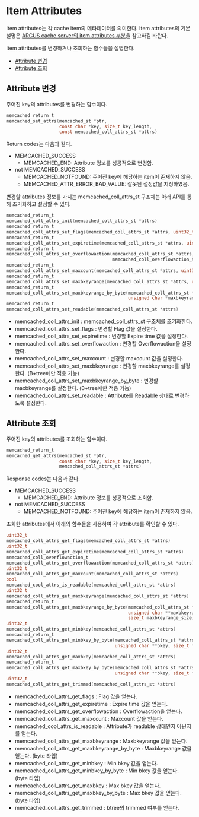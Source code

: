 # Item Attributes

Item attributes는 각 cache item의 메타데이터를 의미한다.
Item attributes의 기본 설명은 [ARCUS cache server의 item attributes 부분](https://github.com/naver/arcus-memcached/blob/master/doc/arcus-item-attribute.md)을 참고하길 바란다.

Item attributes를 변경하거나 조회하는 함수들을 설명한다.

- [Attribute 변경](08-attribute-API.md#attribute-%EB%B3%80%EA%B2%BD)
- [Attribute 조회](08-attribute-API.md#attribute-%EC%A1%B0%ED%9A%8C)


## Attribute 변경

주어진 key의 attributes를 변경하는 함수이다.

``` c
memcached_return_t
memcached_set_attrs(memcached_st *ptr,
                    const char *key, size_t key_length,
                    const memcached_coll_attrs_st *attrs)
```

Return codes는 다음과 같다.

- MEMCACHED_SUCCESS
  - MEMCACHED_END: Attribute 정보를 성공적으로 변경함.
- not MEMCACHED_SUCCESS
  - MEMCACHED_NOTFOUND: 주어진 key에 해당하는 item이 존재하지 않음.
  - MEMCACHED_ATTR_ERROR_BAD_VALUE: 잘못된 설정값을 지정하였음.


변경할 attributes 정보를 가지는 memcached_coll_attrs_st 구조체는 아래 API를 통해 초기화하고 설정할 수 있다.

``` c
memcached_return_t
memcached_coll_attrs_init(memcached_coll_attrs_st *attrs)
memcached_return_t
memcached_coll_attrs_set_flags(memcached_coll_attrs_st *attrs, uint32_t flags)
memcached_return_t
memcached_coll_attrs_set_expiretime(memcached_coll_attrs_st *attrs, uint32_t expiretime)
memcached_return_t
memcached_coll_attrs_set_overflowaction(memcached_coll_attrs_st *attrs,
                                        memcached_coll_overflowaction_t overflowaction)
memcached_return_t
memcached_coll_attrs_set_maxcount(memcached_coll_attrs_st *attrs, uint32_t maxcount)
memcached_return_t
memcached_coll_attrs_set_maxbkeyrange(memcached_coll_attrs_st *attrs, uint32_t maxbkeyrange)
memcached_return_t
memcached_coll_attrs_set_maxbkeyrange_by_byte(memcached_coll_attrs_st *attrs,
                                              unsigned char *maxbkeyrange, size_t maxbkeyrange_size)
memcached_return_t
memcached_coll_attrs_set_readable(memcached_coll_attrs_st *attrs)
```
- memcached_coll_attrs_init : memcached_coll_sttrs_st 구초체를 초기화한다.
- memcached_coll_attrs_set_flags : 변경할 Flag 값을 설정한다.
- memcached_coll_attrs_set_expiretime : 변경할 Expire time 값을 설정한다.
- memcached_coll_attrs_set_overflowaction : 변경할 Overflowaction을 설정한다.
- memcached_coll_attrs_set_maxcount : 변경할 maxcount 값을 설정한다.
- memcached_coll_attrs_set_maxbkeyrange : 변경할 maxbkeyrange를 설정한다. (B+tree에만 적용 가능)
- memcached_coll_attrs_set_maxbkeyrange_by_byte : 변경할 maxbkeyrange를 설정한다. (B+tree에만 적용 가능)
- memcached_coll_attrs_set_readable : Attribute를 Readable 상태로 변경하도록 설정한다.


## Attribute 조회

주어진 key의 attributes를 조회하는 함수이다.

``` c
memcached_return_t
memcached_get_attrs(memcached_st *ptr,
                    const char *key, size_t key_length,
                    memcached_coll_attrs_st *attrs)
```

Response codes는 다음과 같다.

- MEMCACHED_SUCCESS
  - MEMCACHED_END: Attribute 정보를 성공적으로 조회함.
- not MEMCACHED_SUCCESS
  - MEMCACHED_NOTFOUND: 주어진 key에 해당하는 item이 존재하지 않음.

조회한 attributes에서 아래의 함수들을 사용하여 각 attribute를 확인할 수 있다.

``` c
uint32_t
memcached_coll_attrs_get_flags(memcached_coll_attrs_st *attrs)
uint32_t
memcached_coll_attrs_get_expiretime(memcached_coll_attrs_st *attrs)
memcached_coll_overflowaction_t
memcached_coll_attrs_get_overflowaction(memcached_coll_attrs_st *attrs)
uint32_t
memcached_coll_attrs_get_maxcount(memcached_coll_attrs_st *attrs)
bool
memcached_cool_attrs_is_readable(memcached_coll_attrs_st *attrs)
uint32_t
memcached_coll_attrs_get_maxbkeyrange(memcached_coll_attrs_st *attrs)
memcached_return_t
memcached_coll_attrs_get_maxbkeyrange_by_byte(memcached_coll_attrs_st *attrs,
                                              unsigned char **maxbkeyrange,
                                              size_t maxbkeyrange_size)
uint32_t
memcached_coll_attrs_get_minbkey(memcached_coll_attrs_st *attrs)
memcached_return_t
memcached_coll_attrs_get_minbkey_by_byte(memcached_coll_attrs_st *attrs,
                                         unsigned char **bkey, size_t *size)
uint32_t
memcached_coll_attrs_get_maxbkey(memcached_coll_attrs_st *attrs)
memcached_return_t
memcached_coll_attrs_get_maxbkey_by_byte(memcached_coll_attrs_st *attrs,
                                         unsigned char **bkey, size_t *size)
uint32_t
memcached_coll_attrs_get_trimmed(memcached_coll_attrs_st *attrs)
```

- memcached_coll_attrs_get_flags : Flag 값을 얻는다.
- memcached_coll_attrs_get_expiretime : Expire time 값을 얻는다.
- memcached_coll_attrs_get_overflowaction : Overflowaction을 얻는다.
- memcached_coll_attrs_get_maxcount : Maxcount 값을 얻는다.
- memcached_cool_attrs_is_readable : Attribute가 readable 상태인지 아닌지를 얻는다.
- memcached_coll_attrs_get_maxbkeyrange : Maxbkeyrange 값을 얻는다.
- memcached_coll_attrs_get_maxbkeyrange_by_byte : Maxbkeyrange 값을 얻는다. (byte 타입)
- memcached_coll_attrs_get_minbkey : Min bkey 값을 얻는다.
- memcached_coll_attrs_get_minbkey_by_byte : Min bkey 값을 얻는다. (byte 타입)
- memcached_coll_attrs_get_maxbkey : Max bkey 값을 얻는다.
- memcached_coll_attrs_get_maxbkey_by_byte : Max bkey 값을 얻는다. (byte 타입)
- memcached_coll_attrs_get_trimmed : btree의 trimmed 여부를 얻는다.

